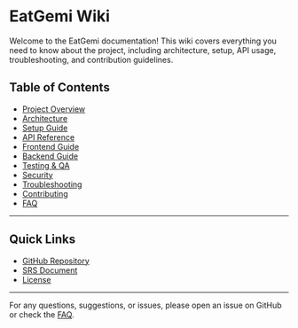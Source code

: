 # EatGemi Wiki

Welcome to the EatGemi documentation! This wiki covers everything you need to know about the project, including architecture, setup, API usage, troubleshooting, and contribution guidelines.

## Table of Contents
- [Project Overview](Project-Overview.md)
- [Architecture](Architecture.md)
- [Setup Guide](Setup-Guide.md)
- [API Reference](API-Reference.md)
- [Frontend Guide](Frontend-Guide.md)
- [Backend Guide](Backend-Guide.md)
- [Testing & QA](Testing-QA.md)
- [Security](Security.md)
- [Troubleshooting](Troubleshooting.md)
- [Contributing](Contributing.md)
- [FAQ](FAQ.md)

---

## Quick Links
- [GitHub Repository](https://github.com/ChandanShakya/eat-gemi)
- [SRS Document](../docs/eat-gemi-srs.md)
- [License](../LICENSE)

---

For any questions, suggestions, or issues, please open an issue on GitHub or check the [FAQ](FAQ.md).
